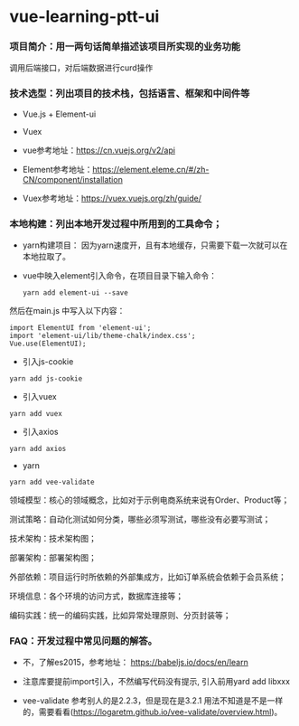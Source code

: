 # vue-learning-ptt-ui

### 项目简介：用一两句话简单描述该项目所实现的业务功能
调用后端接口，对后端数据进行curd操作

### 技术选型：列出项目的技术栈，包括语言、框架和中间件等
* Vue.js + Element-ui
* Vuex 

* vue参考地址：https://cn.vuejs.org/v2/api
* Element参考地址：https://element.eleme.cn/#/zh-CN/component/installation
* Vuex参考地址：https://vuex.vuejs.org/zh/guide/

### 本地构建：列出本地开发过程中所用到的工具命令；
* yarn构建项目：
因为yarn速度开，且有本地缓存，只需要下载一次就可以在本地拉取了。

* vue中映入element引入命令，在项目目录下输入命令：
  ~~~~
  yarn add element-ui --save
  ~~~~
然后在main.js 中写入以下内容：
  ~~~~
  import ElementUI from 'element-ui';
  import 'element-ui/lib/theme-chalk/index.css';
  Vue.use(ElementUI);
  ~~~~
  
* 引入js-cookie
~~~~
yarn add js-cookie
~~~~

* 引入vuex
~~~~
yarn add vuex
~~~~

* 引入axios
~~~~
yarn add axios
~~~~

* yarn

```
yarn add vee-validate
```




领域模型：核心的领域概念，比如对于示例电商系统来说有Order、Product等；

测试策略：自动化测试如何分类，哪些必须写测试，哪些没有必要写测试；

技术架构：技术架构图；

部署架构：部署架构图；

外部依赖：项目运行时所依赖的外部集成方，比如订单系统会依赖于会员系统；

环境信息：各个环境的访问方式，数据库连接等；

编码实践：统一的编码实践，比如异常处理原则、分页封装等；

### FAQ：开发过程中常见问题的解答。

* 不，了解es2015，参考地址：
https://babeljs.io/docs/en/learn

* 注意库要提前import引入，不然编写代码没有提示, 引入前用yard add libxxx  

* vee-validate 参考别人的是2.2.3，但是现在是3.2.1  用法不知道是不是一样的，需要看看(https://logaretm.github.io/vee-validate/overview.html)。
